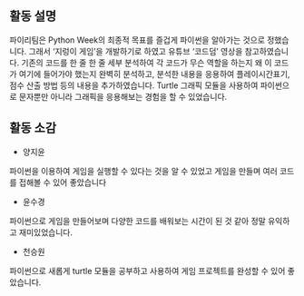 ## 활동 설명

파이리팀은 Python Week의 최종적 목표를 즐겁게 파이썬을 알아가는 것으로 정했습니다. 그래서 ‘지렁이 게임’을 개발하기로 하였고 유튜브 ‘코드덤’ 영상을 참고하였습니다.
기존의 코드를 한 줄 한 줄 세부 분석하여 각 코드가 무슨 역할을 하는지 왜 이 코드가 여기에 들어가야 했는지 완벽히 분석하고, 분석한 내용을 응용하여 플레이시간표기, 점수 산출 방법 등의 내용을 추가하였습니다.
Turtle 그래픽 모듈을 사용하여 파이썬으로 문자뿐만 아니라 그래픽을 응용해보는 경험을 할 수 있었습니다.



## 활동 소감

- 양지윤

파이썬을 이용하여 게임을 실행할 수 있다는 것을 알 수 있었고 게임을 만들며 여러 코드를 접해볼 수 있어 좋았습니다

- 윤수경

파이썬으로 게임을 만들어보며 다양한 코드를 배워보는 시간이 된 것 같아 정말 유익하고 재미있었습니다. 


- 천승원

파이썬으로 새롭게 turtle 모듈을 공부하고 사용하여 게임 프로젝트를 완성할 수 있어 좋았습니다.



